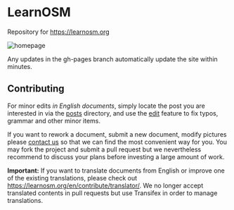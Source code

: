 # LearnOSM

Repository for https://learnosm.org 

![homepage](https://raw.github.com/hotosm/learnosm/gh-pages/homepage.png)

Any updates in the gh-pages branch automatically update the site within minutes.

## Contributing

For minor edits *in English documents*, simply locate the post you are interested in via the [posts](_posts) directory, and use the [edit](https://help.github.com/articles/editing-files-in-another-user-s-repository/) feature to fix typos, grammar and other minor items.

If you want to rework a document, submit a new document, modify pictures please [contact us](mailto:learnosm@hotosm.org) so that we can find the most convenient way for you. You may fork the project and submit a pull request but we nevertheless recommend to discuss your plans before investing a large amount of work.

<!--
Check out [CONTRIBUTING.md](CONTRIBUTING.md) for more on how to contribute directly to LearnOSM, run the site locally or develop new content.
-->

**Important:** If you want to translate documents from English or improve one of the existing translations, please check out  https://learnosm.org/en/contribute/translator/. We no longer accept translated contents in pull requests but use Transifex in order to manage translations.
